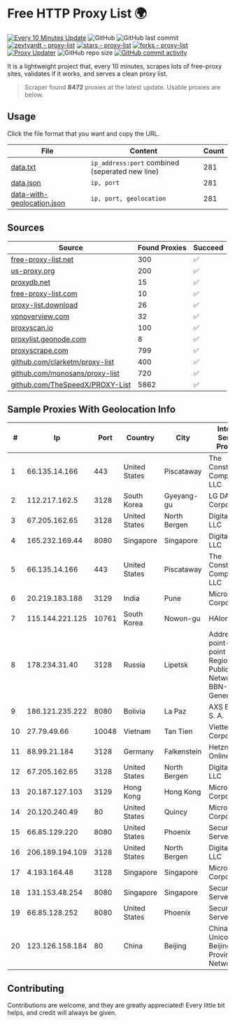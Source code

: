 
# Free HTTP Proxy List 🌍

[![Every 10 Minutes Update](https://github.com/mertguvencli/http-proxy-list/actions/workflows/main.yml/badge.svg?branch=main)](https://github.com/mertguvencli/http-proxy-list/actions/workflows/main.yml)
![GitHub](https://img.shields.io/github/license/mertguvencli/http-proxy-list)
![GitHub last commit](https://img.shields.io/github/last-commit/mertguvencli/http-proxy-list)
[![zevtyardt - proxy-list](https://img.shields.io/static/v1?label=zevtyardt&message=proxy-list&color=blue&logo=github)](https://github.com/zevtyardt/proxy-list "Go to GitHub repo")
[![stars - proxy-list](https://img.shields.io/github/stars/zevtyardt/proxy-list?style=social)](https://github.com/zevtyardt/proxy-list)
[![forks - proxy-list](https://img.shields.io/github/forks/zevtyardt/proxy-list?style=social)](https://github.com/zevtyardt/proxy-list)
[![Proxy Updater](https://github.com/zevtyardt/proxy-list/workflows/Proxy%20Updater/badge.svg)](https://github.com/zevtyardt/proxy-list/actions?query=workflow:"Proxy+Updater")
![GitHub repo size](https://img.shields.io/github/repo-size/zevtyardt/proxy-list)
[![GitHub commit activity](https://img.shields.io/github/commit-activity/m/zevtyardt/proxy-list?logo=commits)](https://github.com/zevtyardt/proxy-list/commits/main)

It is a lightweight project that, every 10 minutes, scrapes lots of free-proxy sites, validates if it works, and serves a clean proxy list.

> Scraper found **8472** proxies at the latest update. Usable proxies are below.

## Usage

Click the file format that you want and copy the URL.

|File|Content|Count|
|----|-------|-----|
|[data.txt](https://raw.githubusercontent.com/mertguvencli/http-proxy-list/main/proxy-list/data.txt)|`ip_address:port` combined (seperated new line)|281|
|[data.json](https://raw.githubusercontent.com/mertguvencli/http-proxy-list/main/proxy-list/data.json)|`ip, port`|281|
|[data-with-geolocation.json](https://raw.githubusercontent.com/mertguvencli/http-proxy-list/main/proxy-list/data-with-geolocation.json)|`ip, port, geolocation`|281|

## Sources

|Source|Found Proxies|Succeed|
|------|-------------|-------|
|[free-proxy-list.net](https://free-proxy-list.net)|300|✅|
|[us-proxy.org](https://www.us-proxy.org)|200|✅|
|[proxydb.net](http://proxydb.net)|15|✅|
|[free-proxy-list.com](https://free-proxy-list.com/?page=&port=&type%5B%5D=http&type%5B%5D=https&up_time=0&search=Search)|10|✅|
|[proxy-list.download](https://www.proxy-list.download/HTTP)|26|✅|
|[vpnoverview.com](https://vpnoverview.com/privacy/anonymous-browsing/free-proxy-servers)|32|✅|
|[proxyscan.io](https://www.proxyscan.io)|100|✅|
|[proxylist.geonode.com](https://proxylist.geonode.com/api/proxy-list?limit=300&page=1&sort_by=lastChecked&sort_type=desc&protocols=http,https)|8|✅|
|[proxyscrape.com](https://api.proxyscrape.com/v2/?request=displayproxies&protocol=http&timeout=10000&country=all&ssl=all&anonymity=all)|799|✅|
|[github.com/clarketm/proxy-list](https://raw.githubusercontent.com/clarketm/proxy-list/master/proxy-list-raw.txt)|400|✅|
|[github.com/monosans/proxy-list](https://raw.githubusercontent.com/monosans/proxy-list/main/proxies/http.txt)|720|✅|
|[github.com/TheSpeedX/PROXY-List](https://raw.githubusercontent.com/TheSpeedX/PROXY-List/master/http.txt)|5862|✅|


## Sample Proxies With Geolocation Info

|#|Ip|Port|Country|City|Internet Service Provider|
|-|--|----|-------|----|-------------------------|
|1|66.135.14.166|443|United States|Piscataway|The Constant Company, LLC|
|2|112.217.162.5|3128|South Korea|Gyeyang-gu|LG DACOM Corporation|
|3|67.205.162.65|3128|United States|North Bergen|DigitalOcean, LLC|
|4|165.232.169.44|8080|Singapore|Singapore|DigitalOcean, LLC|
|5|66.135.14.166|443|United States|Piscataway|The Constant Company, LLC|
|6|20.219.183.188|3129|India|Pune|Microsoft Corporation|
|7|115.144.221.125|10761|South Korea|Nowon-gu|HAIonNet|
|8|178.234.31.40|3128|Russia|Lipetsk|Address point-to-point Lipetsk Regional Public Network BBN-3/1/1 General|
|9|186.121.235.222|8080|Bolivia|La Paz|AXS Bolivia S. A.|
|10|27.79.49.66|10048|Vietnam|Tan Tien|Viettel Corporation|
|11|88.99.21.184|3128|Germany|Falkenstein|Hetzner Online GmbH|
|12|67.205.162.65|3128|United States|North Bergen|DigitalOcean, LLC|
|13|20.187.127.103|3129|Hong Kong|Hong Kong|Microsoft Corporation|
|14|20.120.240.49|80|United States|Quincy|Microsoft Corporation|
|15|66.85.129.220|8080|United States|Phoenix|Secured Servers LLC|
|16|206.189.194.109|3128|United States|North Bergen|DigitalOcean, LLC|
|17|4.193.164.48|3128|Singapore|Singapore|Microsoft Corporation|
|18|131.153.48.254|8080|Singapore|Singapore|Secured Servers LLC|
|19|66.85.128.252|8080|United States|Phoenix|Secured Servers LLC|
|20|123.126.158.184|80|China|Beijing|China Unicom Beijing Province Network|



## Contributing

Contributions are welcome, and they are greatly appreciated! Every
little bit helps, and credit will always be given.

